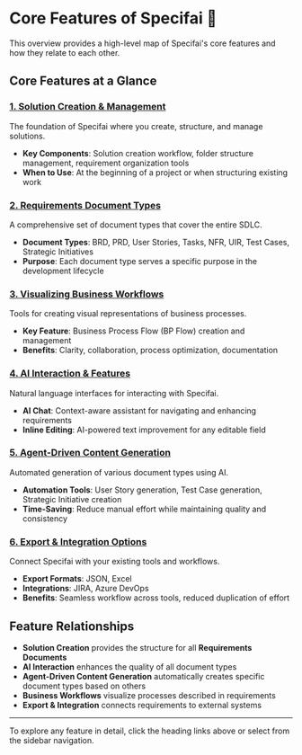 # Core Features of Specifai 🌟

This overview provides a high-level map of Specifai's core features and how they relate to each other.

## Core Features at a Glance

### [1. Solution Creation & Management](solution-creation-management.md)
The foundation of Specifai where you create, structure, and manage solutions.
- **Key Components**: Solution creation workflow, folder structure management, requirement organization tools
- **When to Use**: At the beginning of a project or when structuring existing work

### [2. Requirements Document Types](requirement-types.md)
A comprehensive set of document types that cover the entire SDLC.
- **Document Types**: BRD, PRD, User Stories, Tasks, NFR, UIR, Test Cases, Strategic Initiatives
- **Purpose**: Each document type serves a specific purpose in the development lifecycle

### [3. Visualizing Business Workflows](business-workflows.md)
Tools for creating visual representations of business processes.
- **Key Feature**: Business Process Flow (BP Flow) creation and management
- **Benefits**: Clarity, collaboration, process optimization, documentation

### [4. AI Interaction & Features](ai-interaction.md)
Natural language interfaces for interacting with Specifai.
- **AI Chat**: Context-aware assistant for navigating and enhancing requirements
- **Inline Editing**: AI-powered text improvement for any editable field

### [5. Agent-Driven Content Generation](ai-generated-content.md)
Automated generation of various document types using AI.
- **Automation Tools**: User Story generation, Test Case generation, Strategic Initiative creation
- **Time-Saving**: Reduce manual effort while maintaining quality and consistency

### [6. Export & Integration Options](export-integration.md)
Connect Specifai with your existing tools and workflows.
- **Export Formats**: JSON, Excel
- **Integrations**: JIRA, Azure DevOps
- **Benefits**: Seamless workflow across tools, reduced duplication of effort

## Feature Relationships

- **Solution Creation** provides the structure for all **Requirements Documents**
- **AI Interaction** enhances the quality of all document types
- **Agent-Driven Content Generation** automatically creates specific document types based on others
- **Business Workflows** visualize processes described in requirements
- **Export & Integration** connects requirements to external systems

---

To explore any feature in detail, click the heading links above or select from the sidebar navigation.
